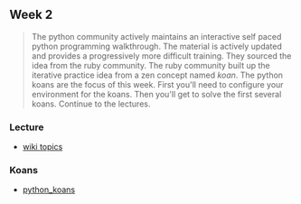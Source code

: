 ## Week 2
> The python community actively maintains an interactive self paced python programming walkthrough. The material is actively updated and provides a progressively more difficult training. They sourced the idea from the ruby community. The ruby community built up the iterative practice idea from a zen concept named *koan*. The python koans are the focus of this week. First you'll need to configure your environment for the koans. Then you'll get to solve the first several koans. Continue to the lectures.

### Lecture
* [wiki topics](https://github.com/mschober/ecapy101/wiki/week02)

### Koans
* [python_koans](python_koans)
